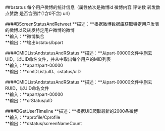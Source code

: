 ##bstatus
每个用户微博的统计信息（属性依次是微博id 微博内容 评论数 转发数 点赞数 是否含图片(1含0不含) url）  

####BScreenStatusAndRetweet
**描述：**根据微博数据库获取特定用户发表的微博以及转发特定用户微博的微博	
**输入：**微博集合  
**输出：**输出bstatus/bpart  

####CMIDListAndstatusAndRStatus
**描述：**从part-00000文件中删去UID，以UID命名文件，并从中取出每个用户的MID列表  
**输入：**apart/part-00000  
**输出：**cmIDList/uID、cstatus/uID  

####CMIDListAndstatusAndRStatus
**描述：**从part-00000文件中删去RUID，以UID命名文件	  
**输入：**apart/part-00000  
**输出：**crStatus/uID  

####DGetUserTimeline
**描述：**根据UID爬取最新的2000条微博	
**输入：**aprofile/Cprofile  
**输出：**dstatus/screenNameCount  


